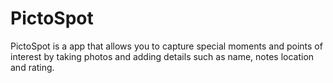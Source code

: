 # PictoSpot
PictoSpot is a app that allows you to capture special moments and points of interest by taking photos and adding details such as name, notes location and rating.
